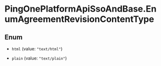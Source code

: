 # PingOnePlatformApiSsoAndBase.EnumAgreementRevisionContentType

## Enum


* `html` (value: `"text/html"`)

* `plain` (value: `"text/plain"`)



